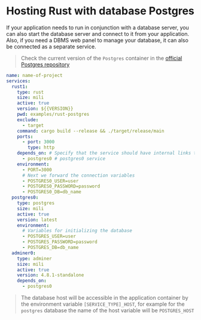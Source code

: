 # Hosting Rust with database Postgres

If your application needs to run in conjunction with a database server, you can also start the database server and connect to it from your application. Also, if you need a DBMS web panel to manage your database, it can also be connected as a separate service.

> Check the current version of the `Postgres` container in the [official Postgres repository](https://hub.docker.com/_/postgres/tags)

```yml
name: name-of-project
services:
  rust1:
    type: rust
    size: mili
    active: true
    version: ${{VERSION}}
    pwd: examples/rust-postgres
    exclude:
      - target
    command: cargo build --release && ./target/release/main
    ports:
      - port: 3000
        type: http
    depends_on: # Specify that the service should have internal links to
      - postgres0 # postgres0 service
    environment:
      - PORT=3000
      # Next we forward the connection variables
      - POSTGRES0_USER=user
      - POSTGRES0_PASSWORD=password
      - POSTGRES0_DB=db_name
  postgres0:
    type: postgres
    size: mili
    active: true
    version: latest
    environment:
      # Variables for initializing the database
      - POSTGRES_USER=user
      - POSTGRES_PASSWORD=password
      - POSTGRES_DB=db_name
  adminer0:
    type: adminer
    size: mili
    active: true
    version: 4.8.1-standalone
    depends_on:
      - postgres0
```

> The database host will be accessible in the application container by the environment variable `[SERVICE_TYPE]_HOST`, for example for the `postgres` database the name of the host variable will be `POSTGRES_HOST`
